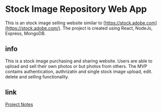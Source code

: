 # Stock Image Repository Web App

This is an stock image selling website similar to [https://stock.adobe.com](https://stock.adobe.com/). The project is created using React, NodeJs, Express, MongoDB.

## info
This is a stock image purchasing and sharing website. Users are able to upload and sell their own photos or but photos from others. The MVP contains authentication, authrizatin and single stock image upload, edit. delete and selling functionality.

## link
[Project Notes](https://www.notion.so/Image-Repository-Web-App-a308f54a6fed4e0e8717754ea9756311)
